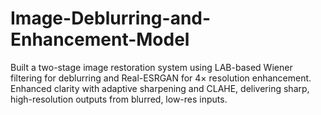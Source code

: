 # Image-Deblurring-and-Enhancement-Model
Built a two-stage image restoration system using LAB-based Wiener filtering for deblurring and Real-ESRGAN for 4× resolution enhancement. Enhanced clarity with adaptive sharpening and CLAHE, delivering sharp, high-resolution outputs from blurred, low-res inputs.
